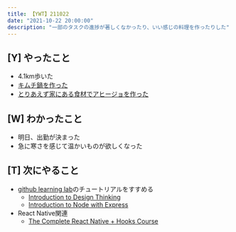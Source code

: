 ```yaml
---
title: 【YWT】211022
date: "2021-10-22 20:00:00"
description: "一部のタスクの進捗が著しくなかったり、いい感じの料理を作ったりした"
---
```


## [Y] やったこと

- 4.1km歩いた
- [キムチ鍋を作った](https://twitter.com/camomile_cafe/status/1451481792830009355?s=20)
- [とりあえず家にある食材でアヒージョを作った](https://twitter.com/camomile_cafe/status/1451501648807792645?s=20)

## [W] わかったこと

- 明日、出勤が決まった
- 急に寒さを感じて温かいものが欲しくなった

## [T] 次にやること

- [github learning lab](https://lab.github.com/githubtraining)のチュートリアルをすすめる
  - [Introduction to Design Thinking](https://lab.github.com/githubtraining/introduction-to-design-thinking)
  - [Introduction to Node with Express](https://lab.github.com/everydeveloper/introduction-to-node-with-express)
- React Native関連
  - [The Complete React Native + Hooks Course](https://www.udemy.com/course/the-complete-react-native-and-redux-course/)

<!-- https://twitter.com/camomile_cafe/status/1455776253143703556?s=20 -->
